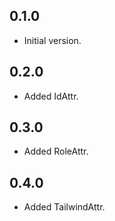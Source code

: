 ## 0.1.0

- Initial version.

## 0.2.0
- Added IdAttr.

## 0.3.0
- Added RoleAttr.

## 0.4.0
- Added TailwindAttr.

